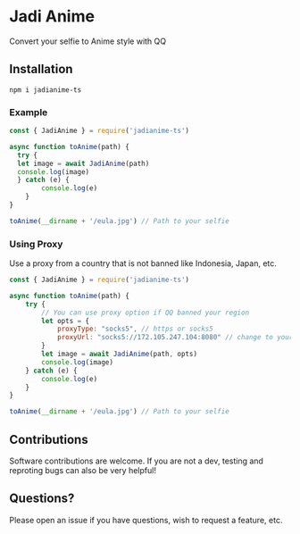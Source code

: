 # Jadi Anime

Convert your selfie to Anime style with QQ

## Installation

```
npm i jadianime-ts
```

### Example

```js
const { JadiAnime } = require('jadianime-ts')

async function toAnime(path) {
  try {
  let image = await JadiAnime(path)
  console.log(image)
  } catch (e) {
        console.log(e)
    }
}

toAnime(__dirname + '/eula.jpg') // Path to your selfie
```

### Using Proxy
Use a proxy from a country that is not banned like Indonesia, Japan, etc.
```js
const { JadiAnime } = require('jadianime-ts')

async function toAnime(path) {
    try {
        // You can use proxy option if QQ banned your region
        let opts = {
            proxyType: "socks5", // https or socks5
            proxyUrl: "socks5://172.105.247.104:8080" // change to your proxy url
        }
        let image = await JadiAnime(path, opts)
        console.log(image)
    } catch (e) {
        console.log(e)
    }
}

toAnime(__dirname + '/eula.jpg') // Path to your selfie
```

## Contributions

Software contributions are welcome. If you are not a dev, testing and reproting bugs can also be very helpful!

## Questions?

Please open an issue if you have questions, wish to request a feature, etc.